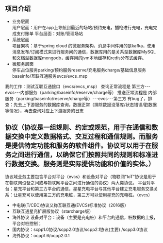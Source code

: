 ## 项目介绍
- 业务层面  
用户层面：用户在app上导航到最近的场站/预约充电，插枪进行充电，充电完成支付账单
平台层面：对账/管理场站
- 系统层面  
项目架构：基于spring cloud 的微服务架构，消息中间件用的是kafka，使用消息发布/订阅模式来进行服务间的通信，数据库用的是关系型数据库MySQL和文档型数据库mongodb，缓存用的jvm本地缓存和redis分布式缓存。
- 微服务层面  
停车占位服务parking/预约服务reserve/充电服务charge/基础信息服务baseinfo/互联互通服务evcs/evcs_msp




我的工作：测试互联互通接口（evcs/evcs_msp）
查询正常流程是 第三方---evcs---内部服务（parking/baseinfo/reserve/charge等）
推送正常流程是 内部服务（parking/baseinfo/reserve/charge等）---evcs---第三方 
有bug了，排查：先去上下游服务的数据库查询，数据正常（排除数据没落库/状态错误/脏数据等情况），再去查询对应上下游服务的日志

## 协议（协议是一组规则、约定或规范，用于在通信和数据交换中定义数据格式、交互过程和通信规则。而服务是提供特定功能和服务的软件组件。协议可以用于在服务之间进行通信，以确保它们按照共同的规则和标准进行数据交换。服务则是实际提供功能和价值的实体。）
协议域业务主要包含平台对平台（evcs）和设备对平台（物联网"IoT"协议是用于在物联网设备之间或与物联网平台之间进行通信的协议）两大类协议。
平台对平台：星充平台和第三方平台的通信，星星充电平台与其他平台建立充电服务交换关系：让星充可以使用第三方的充电桩，第三方可以使用星充的充电桩。（evcs）
- 中电联(T/CEC)协议又称互联互通(EVCS)标准协议（2016版）
- 互联互通星充扩展版协议（starcharge版）
- 海外协议
设备对平台：设备（主要是充电桩）和平台的通信，桩数据的上报，平台对桩控制；
- 国内协议：scpp1.0协议/scpp2.0协议/scpp2.1协议(主要) /scpp3.0协议
- 海外协议：ocpp1.6/ocpp2.0.1

